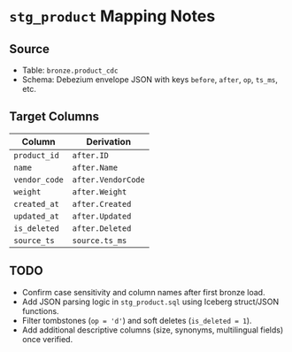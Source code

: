 # `stg_product` Mapping Notes

## Source
- Table: `bronze.product_cdc`
- Schema: Debezium envelope JSON with keys `before`, `after`, `op`, `ts_ms`, etc.

## Target Columns
| Column         | Derivation                                   |
|----------------|-----------------------------------------------|
| `product_id`   | `after.ID`                                    |
| `name`         | `after.Name`                                  |
| `vendor_code`  | `after.VendorCode`                            |
| `weight`       | `after.Weight`                                |
| `created_at`   | `after.Created`                               |
| `updated_at`   | `after.Updated`                               |
| `is_deleted`   | `after.Deleted`                               |
| `source_ts`    | `source.ts_ms`                                |

## TODO
- Confirm case sensitivity and column names after first bronze load.
- Add JSON parsing logic in `stg_product.sql` using Iceberg struct/JSON functions.
- Filter tombstones (`op = 'd'`) and soft deletes (`is_deleted = 1`).
- Add additional descriptive columns (size, synonyms, multilingual fields) once verified.
